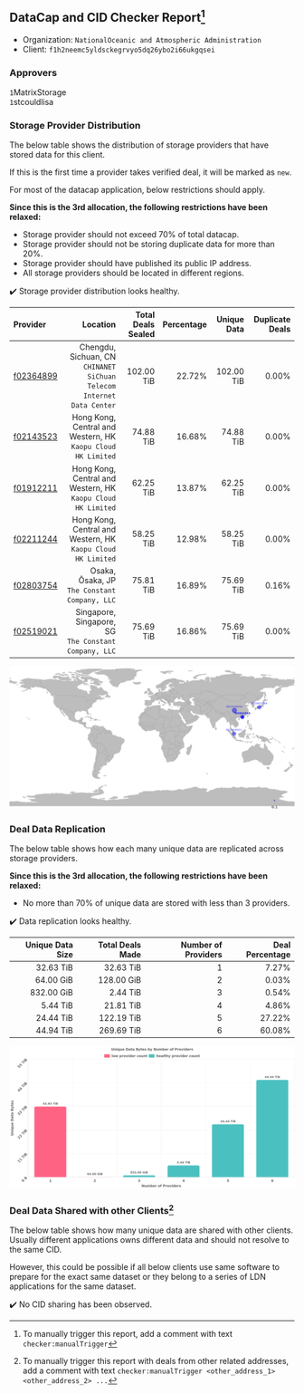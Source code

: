 ## DataCap and CID Checker Report[^1]
 - Organization: `NationalOceanic and Atmospheric Administration`
 - Client: `f1h2neemc5yldsckegrvyo5dq26ybo2i66ukgqsei`
### Approvers
`1`MatrixStorage<br/>`1`stcouldlisa

### Storage Provider Distribution
The below table shows the distribution of storage providers that have stored data for this client.

If this is the first time a provider takes verified deal, it will be marked as `new`.

For most of the datacap application, below restrictions should apply.

**Since this is the 3rd allocation, the following restrictions have been relaxed:**
 - Storage provider should not exceed 70% of total datacap.
 - Storage provider should not be storing duplicate data for more than 20%.
 - Storage provider should have published its public IP address.
 - All storage providers should be located in different regions.

✔️ Storage provider distribution looks healthy.

| Provider                                              |                                                                 Location | Total Deals Sealed | Percentage | Unique Data | Duplicate Deals |
| :---------------------------------------------------- | -----------------------------------------------------------------------: | -----------------: | ---------: | ----------: | --------------: |
| [f02364899](https://filfox.info/en/address/f02364899) | Chengdu, Sichuan, CN<br/>`CHINANET SiChuan Telecom Internet Data Center` |         102.00 TiB |     22.72% |  102.00 TiB |           0.00% |
| [f02143523](https://filfox.info/en/address/f02143523) |          Hong Kong, Central and Western, HK<br/>`Kaopu Cloud HK Limited` |          74.88 TiB |     16.68% |   74.88 TiB |           0.00% |
| [f01912211](https://filfox.info/en/address/f01912211) |          Hong Kong, Central and Western, HK<br/>`Kaopu Cloud HK Limited` |          62.25 TiB |     13.87% |   62.25 TiB |           0.00% |
| [f02211244](https://filfox.info/en/address/f02211244) |          Hong Kong, Central and Western, HK<br/>`Kaopu Cloud HK Limited` |          58.25 TiB |     12.98% |   58.25 TiB |           0.00% |
| [f02803754](https://filfox.info/en/address/f02803754) |                         Osaka, Ōsaka, JP<br/>`The Constant Company, LLC` |          75.81 TiB |     16.89% |   75.69 TiB |           0.16% |
| [f02519021](https://filfox.info/en/address/f02519021) |                 Singapore, Singapore, SG<br/>`The Constant Company, LLC` |          75.69 TiB |     16.86% |   75.69 TiB |           0.00% |

<img src="https://raw.githubusercontent.com/data-preservation-programs/filplus-checker-assets/main/filecoin-project/filecoin-plus-large-datasets/issues/2116/1696729358486.png"/>

### Deal Data Replication
The below table shows how each many unique data are replicated across storage providers.


**Since this is the 3rd allocation, the following restrictions have been relaxed:**
- No more than 70% of unique data are stored with less than 3 providers.

✔️ Data replication looks healthy.

| Unique Data Size | Total Deals Made | Number of Providers | Deal Percentage |
| ---------------: | ---------------: | ------------------: | --------------: |
|        32.63 TiB |        32.63 TiB |                   1 |           7.27% |
|        64.00 GiB |       128.00 GiB |                   2 |           0.03% |
|       832.00 GiB |         2.44 TiB |                   3 |           0.54% |
|         5.44 TiB |        21.81 TiB |                   4 |           4.86% |
|        24.44 TiB |       122.19 TiB |                   5 |          27.22% |
|        44.94 TiB |       269.69 TiB |                   6 |          60.08% |

<img src="https://raw.githubusercontent.com/data-preservation-programs/filplus-checker-assets/main/filecoin-project/filecoin-plus-large-datasets/issues/2116/1696729359531.png"/>

### Deal Data Shared with other Clients[^3]
The below table shows how many unique data are shared with other clients.
Usually different applications owns different data and should not resolve to the same CID.

However, this could be possible if all below clients use same software to prepare for the exact same dataset or they belong to a series of LDN applications for the same dataset.

✔️ No CID sharing has been observed.

[^1]: To manually trigger this report, add a comment with text `checker:manualTrigger`

[^2]: Deals from those addresses are combined into this report as they are specified with `checker:manualTrigger`

[^3]: To manually trigger this report with deals from other related addresses, add a comment with text `checker:manualTrigger <other_address_1> <other_address_2> ...`
